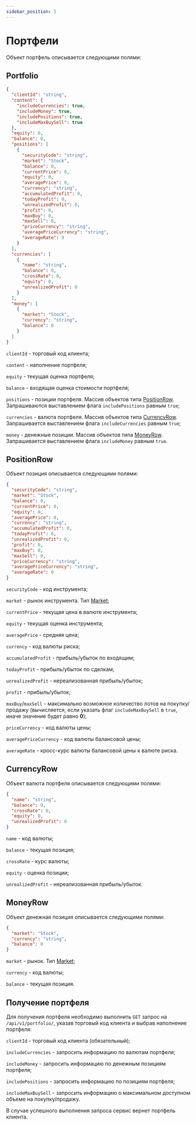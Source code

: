 ```yaml
---
sidebar_position: 5
---
```


# Портфели

Объект портфель описывается следующими полями:

## Portfolio

```json
{
  "clientId": "string",
  "content": {
    "includeCurrencies": true,
    "includeMoney": true,
    "includePositions": true,
    "includeMaxBuySell": true
  },
  "equity": 0,
  "balance": 0,
  "positions": [
    {
      "securityCode": "string",
      "market": "Stock",
      "balance": 0,
      "currentPrice": 0,
      "equity": 0,
      "averagePrice": 0,
      "currency": "string",
      "accumulatedProfit": 0,
      "todayProfit": 0,
      "unrealizedProfit": 0,
      "profit": 0,
      "maxBuy": 0,
      "maxSell": 0,
      "priceCurrency": "string",
      "averagePriceCurrency": "string",
      "averageRate": 0
    }
  ],
  "currencies": [
    {
      "name": "string",
      "balance": 0,
      "crossRate": 0,
      "equity": 0,
      "unrealizedProfit": 0
    }
  ],
  "money": [
    {
      "market": "Stock",
      "currency": "string",
      "balance": 0
    }
  ]
}
```

`clientId` - торговый код клиента;

`content` - наполнение портфеля;

`equity` - текущая оценка портфеля;

`balance` - входящая оценка стоимости портфеля;

`positions` - позиции портфеля. Массив объектов типа [PositionRow](#positionrow). Запрашиваются выставлением флага `includePositions` равным `true`;

`currencies` - валюта портфеля. Массив объектов типа [CurrencyRow](#currencyrow). Запрашивается выставлением флага `includeCurrencies` равным `true`;

`money` - денежные позиции. Массив объектов типа [MoneyRow](#moneyrow). Запрашивается выставлением флага `includeMoney` равным `true`.

## PositionRow

Объект позиция описывается следующими полями:

```json
{
  "securityCode": "string",
  "market": "Stock",
  "balance": 0,
  "currentPrice": 0,
  "equity": 0,
  "averagePrice": 0,
  "currency": "string",
  "accumulatedProfit": 0,
  "todayProfit": 0,
  "unrealizedProfit": 0,
  "profit": 0,
  "maxBuy": 0,
  "maxSell": 0,
  "priceCurrency": "string",
  "averagePriceCurrency": "string",
  "averageRate": 0
}
```

`securityCode` - код инструмента;

`market` - рынок инструмента. Тип [Market](common-types.md#market);

`currentPrice` - текущая цена в валюте инструмента;

`equity` - текущая оценка инструмента;

`averagePrice` - средняя цена;

`currency` - код валюты риска;

`accumulatedProfit` - прибыль/убыток по входящим;

`todayProfit` - прибыль/убыток по сделкам;

`unrealizedProfit` - нереализованная прибыль/убыток;

`profit` - прибыль/убыток;

`maxBuy`/`maxSell` - максимально возможное количество лотов на покупку/продажу (вычисляется, если указать флаг `includeMaxBuySell` в `true`, иначе значение будет равно **0**);

`priceCurrency` - код валюты цены;

`averagePriceCurrency` - код валюты балансовой цены;

`averageRate` - кросс-курс валюты балансовой цены к валюте риска.

## CurrencyRow

Объект валюта портфеля описывается следующими полями:

```json
{
  "name": "string",
  "balance": 0,
  "crossRate": 0,
  "equity": 0,
  "unrealizedProfit": 0
}
```

`name` - код валюты;

`balance` - текущая позиция;

`crossRate` - курс валюты;

`equity` - оценка позиции;

`unrealizedProfit` - нереализованная прибыль/убыток.

## MoneyRow

Объект денежная позиция описывается следующими полями:

```json
{
  "market": "Stock",
  "currency": "string",
  "balance": 0
}
```

`market` - рынок. Тип [Market](common-types.md#market);

`currency` - код валюты;

`balance` - текущая позиция.

## Получение портфеля

Для получения портфеля необходимо выполнить `GET` запрос на `/api/v1/portfolio/`, указав торговый код клиента и выбрав наполнение портфеля:

`clientId` - торговый код клиента (обязательный);

`includeCurrencies` - запросить информацию по валютам портфеля;

`includeMoney` - запросить информацию по денежным позициям портфеля;

`includePositions` - запросить информацию по позициям портфеля;

`includeMaxBuySell` - запросить информацию о максимальном доступном объеме на покупку/продажу.

В случае успешного выполнения запроса сервис вернет портфель клиента.